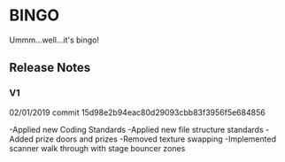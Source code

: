 # BINGO
Ummm...well...it's bingo!

## Release Notes

### V1

02/01/2019 commit 15d98e2b94eac80d29093cbb83f3956f5e684856

-Applied new Coding Standards
-Applied new file structure standards
-Added prize doors and prizes
-Removed texture swapping
-Implemented scanner walk through with stage bouncer zones
